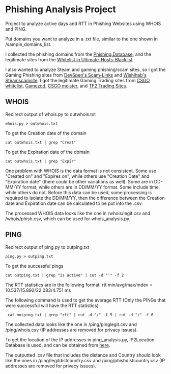 # Phishing Analysis Project
Project to analyze active days and RTT in Phishing Websites using WHOIS and PING.

Put domains you want to analyze in a .txt file, similar to the one shown in /sample_domains_list.

I collected the phishing domains from the [Phishing.Database](https://github.com/mitchellkrogza/Phishing.Database), and the legitimate sites from the [Whitelist in Ultimate-Hosts-Blacklist](https://github.com/Ultimate-Hosts-Blacklist/whitelist/blob/master/domains.list).

I also wanted to analyze Steam and gaming phishing/scam sites, so I got the Gaming Phishing sites from [DevSpen's Scam-Links](https://github.com/DevSpen/scam-links) and [Wishihab's Steamscamsite](https://github.com/wishihab/steamscamsite). I got the legitimate Gaming Trading sites from [CSGO whitelist](https://www.reddit.com/r/GlobalOffensiveTrade/wiki/whitelist/), [Gamezod](https://gamezod.com/buy-csgo-skins/), [CSGO meister](https://csgomeister.com/csgo-trading-sites/), and [TF2 Trading Sites](https://guide.tf/tf2-trading-sites).


## WHOIS

Redirect output of whois.py to outwhois.txt
````
whois.py > outwhois.txt
````
To get the Creation date of the domain
````
cat outwhois.txt | grep "Creat"
````

To get the Expiration date of the domain
````
cat outwhois.txt | grep "Expir"
````
One problem with WHOIS is the data format is not consistent. Some use "Created on" and "Expires on", while others use "Creation Date" and "Expiration date" (there could be other variations as well). Some are in DD-MM-YY format, while others are in DD/MM/YY format. Some include time, while others do not. Before this data can be used, some processing is required to isolate the DD/MM/YY, then the difference between the Creation date and Expiration date can be calculated to be put into the .csv. 

The processed WHOIS data looks like the one in /whois/legit.csv and /whois/phish.csv, which can be used for whois_analysis.py.


## PING

Redirect output of ping.py to outping.txt
````
ping.py > outping.txt
````

To get the successful pings
````
cat outping.txt | grep "is active" | cut -d "'" -f 2
````
The RTT statistics are in the following format:
rtt min/avg/max/mdev = 10.537/15.892/22.083/4.751 ms

The following command is used to get the average RTT (Only the PINGs that were successful will have the RTT statistics) 
````
 cat outping.txt | grep "rtt" | cut -d "/" -f 5 | cut -d "/" -f 6
````

The collected data looks like the one in /ping/pinglegit.csv and /ping/whois.csv (IP addresses are removed for privacy issues).

To get the location of the IP addresses in ping_analysis.py, IP2Location Database is used, and can be obtained from [here](https://lite.ip2location.com/database/db5-ip-country-region-city-latitude-longitude).

The outputted .csv file that includes the distance and Country should look like the ones in /ping/legitdistcountry.csv and /ping/phishdistcountry.csv (IP addresses are removed for privacy issues).

